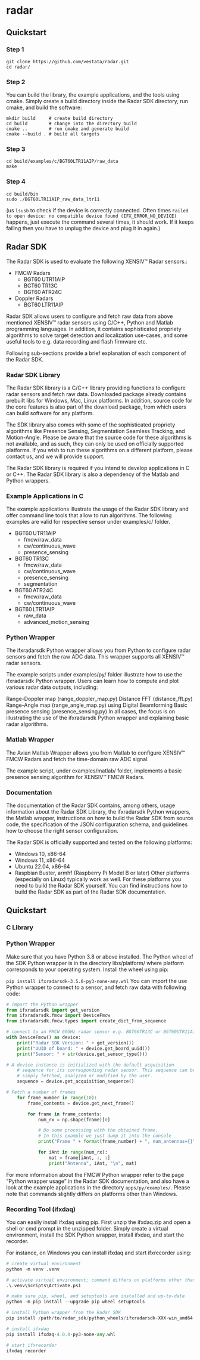 # radar
## Quickstart

### Step 1
```
git clone https://github.com/vestata/radar.git
cd radar/
```
### Step 2
You can build the library, the example applications, and the tools using cmake. Simply create a build directory inside the Radar SDK directory, run cmake, and build the software:
```
mkdir build     # create build directory
cd build        # change into the directory build
cmake ..        # run cmake and generate build
cmake --build . # build all targets
```


### Step 3
```
cd build/examples/c/BGT60LTR11AIP/raw_data
make
```

### Step 4
```
cd build/bin
sudo ./BGT60LTR11AIP_raw_data_ltr11
```
(us `lsusb` to check if the device is correctly connected. Often times `Failed to open device: no compatible device found (IFX_ERROR_NO_DEVICE)` happens, just execute the command several times, it should work. If it keeps failing then you have to unplug the device and plug it in again.)

## Radar SDK

The Radar SDK is used to evaluate the following XENSIV™ Radar sensors.:

- FMCW Radars
    - BGT60 UTR11AIP
    - BGT60 TR13C
    - BGT60 ATR24C
- Doppler Radars
    - BGT60 LTR11AIP

Radar SDK allows users to configure and fetch raw data from above mentioned XENSIV™ radar sensors using C/C++, Python and Matlab programming languages. In addition, it contains sophisticated propriety algorithms to solve target detection and localization use-cases, and some useful tools to e.g. data recording and flash firmware etc.

Following sub-sections provide a brief explanation of each component of the Radar SDK.

### Radar SDK Library

The Radar SDK library is a C/C++ library providing functions to configure radar sensors and fetch raw data. Downloaded package already contains prebuilt libs for Windows, Mac, Linux platforms. In addition, source code for the core features is also part of the download package, from which users can build software for any platform.

The SDK library also comes with some of the sophisticated propriety algorithms like Presence Sensing, Segmentation Seamless Tracking, and Motion-Angle. Please be aware that the source code for these algorithms is not available, and as such, they can only be used on officially supported platforms. If you wish to run these algorithms on a different platform, please contact us, and we will provide support.

The Radar SDK library is required if you intend to develop applications in C or C++. The Radar SDK library is also a dependency of the Matlab and Python wrappers.

### Example Applications in C

The example applications illustrate the usage of the Radar SDK library and offer command line tools that allow to run algorithms. The following examples are valid for respective sensor under examples/c/ folder.

- BGT60 UTR11AIP
    - fmcw/raw_data
    - cw/continuous_wave
    - presence_sensing
- BGT60 TR13C
    - fmcw/raw_data
    - cw/continuous_wave
    - presence_sensing
    - segmentation
- BGT60 ATR24C
    - fmcw/raw_data
    - cw/continuous_wave
- BGT60 LTR11AIP
    - raw_data
    - advanced_motion_sensing

### Python Wrapper

The ifxradarsdk Python wrapper allows you from Python to configure radar sensors and fetch the raw ADC data. This wrapper supports all XENSIV™ radar sensors.

The example scripts under examples/py/ folder illustrate how to use the ifxradarsdk Python wrapper. Users can learn how to compute and plot various radar data outputs, including:

Range-Doppler map (range_doppler_map.py)
Distance FFT (distance_fft.py)
Range-Angle map (range_angle_map.py) using Digital Beamforming
Basic presence sensing (presence_sensing.py)
In all cases, the focus is on illustrating the use of the ifxradarsdk Python wrapper and explaining basic radar algorithms.

### Matlab Wrapper

The Avian Matlab Wrapper allows you from Matlab to configure XENSIV™ FMCW Radars and fetch the time-domain raw ADC signal.

The example script, under examples/matlab/ folder, implements a basic presence sensing algorithm for XENSIV™ FMCW Radars.

### Documentation

The documentation of the Radar SDK contains, among others, usage information about the Radar SDK Library, the ifxradarsdk Python wrappers, the Matlab wrapper, instructions on how to build the Radar SDK from source code, the specification of the JSON configuration schema, and guidelines how to choose the right sensor configuration.

The Radar SDK is officially supported and tested on the following platforms:

- Windows 10, x86-64
- Windows 11, x86-64
- Ubuntu 22.04, x86-64
- Raspbian Buster, armhf (Raspberry Pi Model B or later)
Other platforms (especially on Linux) typically work as well. For these platforms you need to build the Radar SDK yourself. You can find instructions how to build the Radar SDK as part of the Radar SDK documentation.


## Quickstart
### C Library

### Python Wrapper
Make sure that you have Python 3.8 or above installed. The Python wheel of the SDK Python wrapper is in the directory libs/platform/ where platform corresponds to your operating system. Install the wheel using pip:

```pip install ifxradarsdk-3.5.0-py3-none-any.whl```
You can import the use Python wrapper to connect to a sensor, and fetch raw data with following code:

```python
# import the Python wrapper
from ifxradarsdk import get_version
from ifxradarsdk.fmcw import DeviceFmcw
from ifxradarsdk.fmcw.types import create_dict_from_sequence

# connect to an FMCW 60GHz radar sensor e.g. BGT60TR13C or BGT60UTR11AIP
with DeviceFmcw() as device:
    print("Radar SDK Version: " + get_version())
    print("UUID of board: " + device.get_board_uuid())
    print("Sensor: " + str(device.get_sensor_type()))

# A device instance is initialized with the default acquisition
    # sequence for its corresponding radar sensor. This sequence can be
    # simply fetched, analyzed or modified by the user.
    sequence = device.get_acquisition_sequence()

# Fetch a number of frames
    for frame_number in range(10):
        frame_contents = device.get_next_frame()

        for frame in frame_contents:
            num_rx = np.shape(frame)[0]

            # Do some processing with the obtained frame.
            # In this example we just dump it into the console
            print("Frame " + format(frame_number) + ", num_antennas={}".format(num_rx))

            for iAnt in range(num_rx):
                mat = frame[iAnt, :, :]
                print("Antenna", iAnt, "\n", mat)
```

For more information about the FMCW Python wrapper refer to the page “Python wrapper usage” in the Radar SDK documentation, and also have a look at the example applications in the directory `apps/py/examples/`. Please note that commands slightly differs on platforms other than Windows.

### Recording Tool (ifxdaq)
You can easily install ifxdaq using pip. First unzip the ifxdaq.zip and open a shell or cmd prompt in the unzipped folder. Simply create a virtual environment, install the SDK Python wrapper, install ifxdaq, and start the recorder.

For instance, on Windows you can install ifxdaq and start ifxrecorder using:

```python
# create virtual environment
python -m venv .venv

# activate virtual environment; command differs on platforms other than Windows
.\.venv\Scripts\Activate.ps1

# make sure pip, wheel, and setuptools are installed and up-to-date
python -m pip install --upgrade pip wheel setuptools

# install Python wrapper from the Radar SDK
pip install /path/to/radar_sdk/python_wheels/ifxradarsdk-XXX-win_amd64.whl

# install ifxdaq
pip install ifxdaq-4.0.0-py3-none-any.whl

# start ifxrecorder
ifxdaq recorder
```
